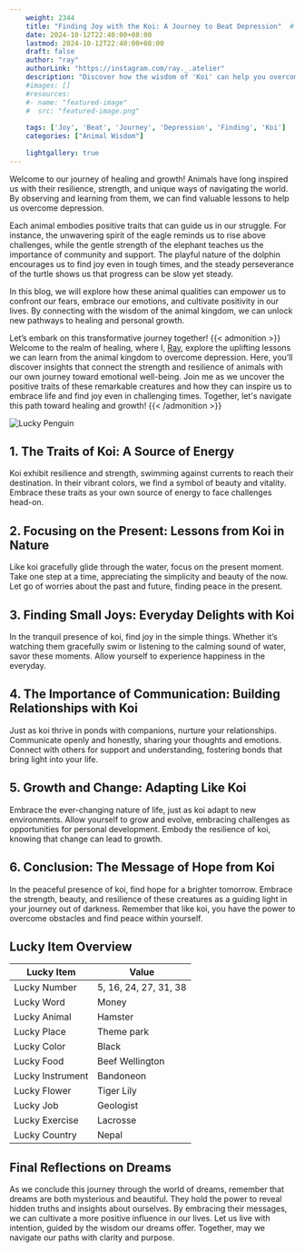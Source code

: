 ```yaml
---
    weight: 2344
    title: "Finding Joy with the Koi: A Journey to Beat Depression"  # Assuming 'title' column exists
    date: 2024-10-12T22:40:00+08:00
    lastmod: 2024-10-12T22:40:00+08:00
    draft: false
    author: "ray"
    authorLink: "https://instagram.com/ray._.atelier"
    description: "Discover how the wisdom of 'Koi' can help you overcome depression and find joy in your life journey."
    #images: []
    #resources:
    #- name: "featured-image"
    #  src: "featured-image.png"
    
    tags: ['Joy', 'Beat', 'Journey', 'Depression', 'Finding', 'Koi']
    categories: ["Animal Wisdom"]
    
    lightgallery: true
---
```

    
Welcome to our journey of healing and growth! Animals have long inspired us with their resilience, strength, and unique ways of navigating the world. By observing and learning from them, we can find valuable lessons to help us overcome depression.

Each animal embodies positive traits that can guide us in our struggle. For instance, the unwavering spirit of the eagle reminds us to rise above challenges, while the gentle strength of the elephant teaches us the importance of community and support. The playful nature of the dolphin encourages us to find joy even in tough times, and the steady perseverance of the turtle shows us that progress can be slow yet steady.

In this blog, we will explore how these animal qualities can empower us to confront our fears, embrace our emotions, and cultivate positivity in our lives. By connecting with the wisdom of the animal kingdom, we can unlock new pathways to healing and personal growth.

Let’s embark on this transformative journey together!
{{< admonition >}}
Welcome to the realm of healing, where I, [Ray](https://instagram.com/ray._.atelier), explore the uplifting lessons we can learn from the animal kingdom to overcome depression. Here, you’ll discover insights that connect the strength and resilience of animals with our own journey toward emotional well-being. Join me as we uncover the positive traits of these remarkable creatures and how they can inspire us to embrace life and find joy even in challenging times. Together, let's navigate this path toward healing and growth!
{{< /admonition >}}

![Lucky Penguin](https://cdn.pixabay.com/photo/2024/09/07/02/34/penguins-9028827_1280.jpg "Lucky Penguin")

## 1. The Traits of Koi: A Source of Energy
Koi exhibit resilience and strength, swimming against currents to reach their destination. In their vibrant colors, we find a symbol of beauty and vitality. Embrace these traits as your own source of energy to face challenges head-on.

## 2. Focusing on the Present: Lessons from Koi in Nature
Like koi gracefully glide through the water, focus on the present moment. Take one step at a time, appreciating the simplicity and beauty of the now. Let go of worries about the past and future, finding peace in the present.

## 3. Finding Small Joys: Everyday Delights with Koi
In the tranquil presence of koi, find joy in the simple things. Whether it’s watching them gracefully swim or listening to the calming sound of water, savor these moments. Allow yourself to experience happiness in the everyday.

## 4. The Importance of Communication: Building Relationships with Koi
Just as koi thrive in ponds with companions, nurture your relationships. Communicate openly and honestly, sharing your thoughts and emotions. Connect with others for support and understanding, fostering bonds that bring light into your life.

## 5. Growth and Change: Adapting Like Koi
Embrace the ever-changing nature of life, just as koi adapt to new environments. Allow yourself to grow and evolve, embracing challenges as opportunities for personal development. Embody the resilience of koi, knowing that change can lead to growth.

## 6. Conclusion: The Message of Hope from Koi
In the peaceful presence of koi, find hope for a brighter tomorrow. Embrace the strength, beauty, and resilience of these creatures as a guiding light in your journey out of darkness. Remember that like koi, you have the power to overcome obstacles and find peace within yourself.


## Lucky Item Overview
| Lucky Item          | Value              |
|---------------|--------------------|
| Lucky Number        | 5, 16, 24, 27, 31, 38  |
| Lucky Word          | Money |
| Lucky Animal        | Hamster |
| Lucky Place         | Theme park     |
| Lucky Color         | Black     |
| Lucky Food          | Beef Wellington      |
| Lucky Instrument    | Bandoneon |
| Lucky Flower        | Tiger Lily    |
| Lucky Job           | Geologist       |
| Lucky Exercise      | Lacrosse  |
| Lucky Country       | Nepal    |


##  Final Reflections on Dreams

As we conclude this journey through the world of dreams, remember that dreams are both mysterious and beautiful. They hold the power to reveal hidden truths and insights about ourselves. By embracing their messages, we can cultivate a more positive influence in our lives. Let us live with intention, guided by the wisdom our dreams offer. Together, may we navigate our paths with clarity and purpose.
